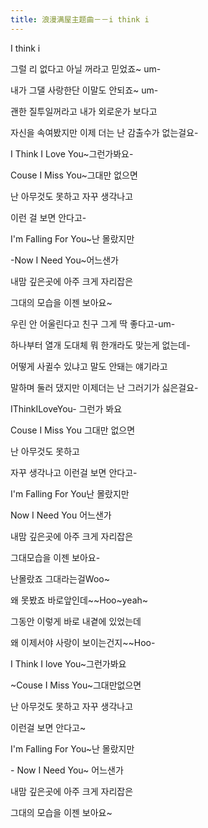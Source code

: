 ```yaml
---
title: 浪漫满屋主题曲－－i think i
---
```


<p>I think i</p>



<p>그럴 리 없다고 아닐 꺼라고 믿었죠~ um-</p>



<p>내가 그댈 사랑한단 이말도 안되죠~ um-</p>



<p>괜한 질투일꺼라고 내가 외로운가 보다고</p>



<p>자신을 속여봤지만 이제 더는 난 감출수가 없는걸요-</p>



<p>I Think I Love You~그런가봐요- </p>



<p>Couse I Miss You~그대만 없으면</p>



<p>난 아무것도 못하고 자꾸 생각나고</p>



<p>이런 걸 보면 안다고-</p>



<p>I&#39;m Falling For You~난 몰랐지만</p>



<p>-Now I Need You~어느샌가</p>



<p>내맘 깊은곳에 아주 크게 자리잡은</p>



<p> 그대의 모습을 이젠 보아요~</p>



<p>우린 안 어울린다고 친구 그게 딱 좋다고-um-</p>



<p>하나부터 열개 도대체 뭐 한개라도 맞는게 없는데-</p>



<p>어떻게 사귈수 있냐고 말도 안돼는 얘기라고</p>



<p>말하며 둘러 댔지만 이제더는 난 그러기가 싫은걸요- </p>



<p>IThinkILoveYou- 그런가 봐요</p>



<p>Couse I Miss You 그대만 없으면</p>



<p>난 아무것도 못하고 </p>



<p>자꾸 생각나고 이런걸 보면 안다고-</p>



<p>I&#39;m Falling For You난 몰랐지만</p>



<p>Now I Need You 어느샌가</p>



<p>내맘 깊은곳에 아주 크게 자리잡은</p>



<p>그대모습을 이젠 보아요-</p>



<p>난몰랐죠 그대라는걸Woo~</p>



<p>왜 못봤죠 바로앞인데~~Hoo~yeah~</p>



<p>그동안 이렇게 바로 내곁에 있었는데</p>



<p>왜 이제서야 사랑이 보이는건지~~Hoo-</p>



<p>I Think I love You~그런가봐요</p>



<p>~Couse I Miss You~그대만없으면</p>



<p>난 아무것도 못하고 자꾸 생각나고</p>



<p>이런걸 보면 안다고~</p>



<p>I&#39;m Falling For You~난 몰랐지만</p>



<p>- Now I Need You~ 어느샌가</p>



<p>내맘 깊은곳에 아주 크게 자리잡은</p>



<p>그대의 모습을 이젠 보아요~</p>

